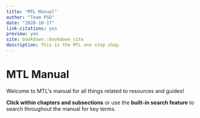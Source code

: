 ```yaml
---
title: "MTL Manual"
author: "Team PSD"
date: "2020-10-17"
link-citations: yes
preview: yes
site: bookdown::bookdown_site
description: This is the MTL one stop shop.
---
```


# MTL Manual

Welcome to MTL's manual for all things related to resources and guides!

**Click within chapters and subsections** or use the **built-in search feature** to search throughout the manual for key terms.

